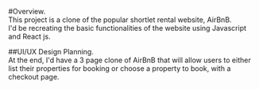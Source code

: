 #Overview.  
This project is a clone of the popular shortlet rental website, AirBnB.  
I'd be recreating the basic functionalities of the website using Javascript and React js.


##UI/UX Design Planning.  
At the end, I'd have a 3 page clone of AirBnB that will allow users to either list their properties 
for booking or choose a property to book, with a checkout page.  

